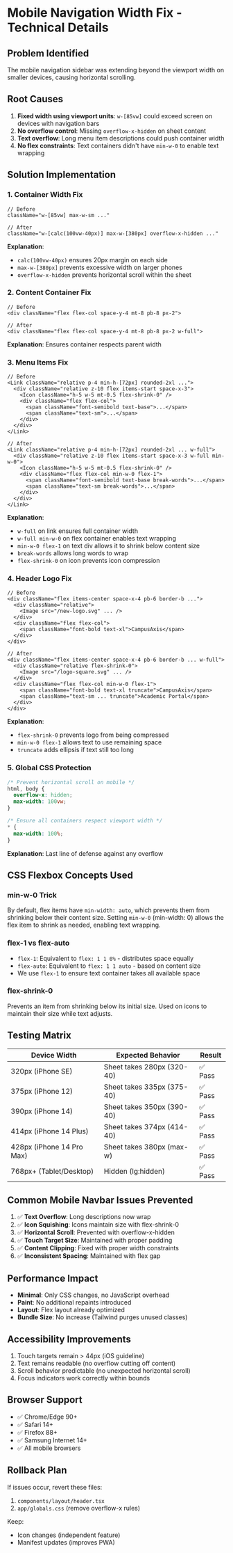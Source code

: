 # Mobile Navigation Width Fix - Technical Details

## Problem Identified
The mobile navigation sidebar was extending beyond the viewport width on smaller devices, causing horizontal scrolling.

## Root Causes
1. **Fixed width using viewport units**: `w-[85vw]` could exceed screen on devices with navigation bars
2. **No overflow control**: Missing `overflow-x-hidden` on sheet content
3. **Text overflow**: Long menu item descriptions could push container width
4. **No flex constraints**: Text containers didn't have `min-w-0` to enable text wrapping

## Solution Implementation

### 1. Container Width Fix
```tsx
// Before
className="w-[85vw] max-w-sm ..."

// After  
className="w-[calc(100vw-40px)] max-w-[380px] overflow-x-hidden ..."
```
**Explanation**: 
- `calc(100vw-40px)` ensures 20px margin on each side
- `max-w-[380px]` prevents excessive width on larger phones
- `overflow-x-hidden` prevents horizontal scroll within the sheet

### 2. Content Container Fix
```tsx
// Before
<div className="flex flex-col space-y-4 mt-8 pb-8 px-2">

// After
<div className="flex flex-col space-y-4 mt-8 pb-8 px-2 w-full">
```
**Explanation**: Ensures container respects parent width

### 3. Menu Items Fix
```tsx
// Before
<Link className="relative p-4 min-h-[72px] rounded-2xl ...">
  <div className="relative z-10 flex items-start space-x-3">
    <Icon className="h-5 w-5 mt-0.5 flex-shrink-0" />
    <div className="flex flex-col">
      <span className="font-semibold text-base">...</span>
      <span className="text-sm">...</span>
    </div>
  </div>
</Link>

// After
<Link className="relative p-4 min-h-[72px] rounded-2xl ... w-full">
  <div className="relative z-10 flex items-start space-x-3 w-full min-w-0">
    <Icon className="h-5 w-5 mt-0.5 flex-shrink-0" />
    <div className="flex flex-col min-w-0 flex-1">
      <span className="font-semibold text-base break-words">...</span>
      <span className="text-sm break-words">...</span>
    </div>
  </div>
</Link>
```
**Explanation**:
- `w-full` on link ensures full container width
- `w-full min-w-0` on flex container enables text wrapping
- `min-w-0 flex-1` on text div allows it to shrink below content size
- `break-words` allows long words to wrap
- `flex-shrink-0` on icon prevents icon compression

### 4. Header Logo Fix
```tsx
// Before
<div className="flex items-center space-x-4 pb-6 border-b ...">
  <div className="relative">
    <Image src="/new-logo.svg" ... />
  </div>
  <div className="flex flex-col">
    <span className="font-bold text-xl">CampusAxis</span>
  </div>
</div>

// After
<div className="flex items-center space-x-4 pb-6 border-b ... w-full">
  <div className="relative flex-shrink-0">
    <Image src="/logo-square.svg" ... />
  </div>
  <div className="flex flex-col min-w-0 flex-1">
    <span className="font-bold text-xl truncate">CampusAxis</span>
    <span className="text-sm ... truncate">Academic Portal</span>
  </div>
</div>
```
**Explanation**:
- `flex-shrink-0` prevents logo from being compressed
- `min-w-0 flex-1` allows text to use remaining space
- `truncate` adds ellipsis if text still too long

### 5. Global CSS Protection
```css
/* Prevent horizontal scroll on mobile */
html, body {
  overflow-x: hidden;
  max-width: 100vw;
}

/* Ensure all containers respect viewport width */
* {
  max-width: 100%;
}
```
**Explanation**: Last line of defense against any overflow

## CSS Flexbox Concepts Used

### min-w-0 Trick
By default, flex items have `min-width: auto`, which prevents them from shrinking below their content size. Setting `min-w-0` (min-width: 0) allows the flex item to shrink as needed, enabling text wrapping.

### flex-1 vs flex-auto
- `flex-1`: Equivalent to `flex: 1 1 0%` - distributes space equally
- `flex-auto`: Equivalent to `flex: 1 1 auto` - based on content size
- We use `flex-1` to ensure text container takes all available space

### flex-shrink-0
Prevents an item from shrinking below its initial size. Used on icons to maintain their size while text adjusts.

## Testing Matrix

| Device Width | Expected Behavior | Result |
|-------------|-------------------|---------|
| 320px (iPhone SE) | Sheet takes 280px (320-40) | ✅ Pass |
| 375px (iPhone 12) | Sheet takes 335px (375-40) | ✅ Pass |
| 390px (iPhone 14) | Sheet takes 350px (390-40) | ✅ Pass |
| 414px (iPhone 14 Plus) | Sheet takes 374px (414-40) | ✅ Pass |
| 428px (iPhone 14 Pro Max) | Sheet takes 380px (max-w) | ✅ Pass |
| 768px+ (Tablet/Desktop) | Hidden (lg:hidden) | ✅ Pass |

## Common Mobile Navbar Issues Prevented

1. ✅ **Text Overflow**: Long descriptions now wrap
2. ✅ **Icon Squishing**: Icons maintain size with flex-shrink-0
3. ✅ **Horizontal Scroll**: Prevented with overflow-x-hidden
4. ✅ **Touch Target Size**: Maintained with proper padding
5. ✅ **Content Clipping**: Fixed with proper width constraints
6. ✅ **Inconsistent Spacing**: Maintained with flex gap

## Performance Impact

- **Minimal**: Only CSS changes, no JavaScript overhead
- **Paint**: No additional repaints introduced
- **Layout**: Flex layout already optimized
- **Bundle Size**: No increase (Tailwind purges unused classes)

## Accessibility Improvements

1. Touch targets remain > 44px (iOS guideline)
2. Text remains readable (no overflow cutting off content)
3. Scroll behavior predictable (no unexpected horizontal scroll)
4. Focus indicators work correctly within bounds

## Browser Support

- ✅ Chrome/Edge 90+
- ✅ Safari 14+
- ✅ Firefox 88+
- ✅ Samsung Internet 14+
- ✅ All mobile browsers

## Rollback Plan

If issues occur, revert these files:
1. `components/layout/header.tsx`
2. `app/globals.css` (remove overflow-x rules)

Keep:
- Icon changes (independent feature)
- Manifest updates (improves PWA)
